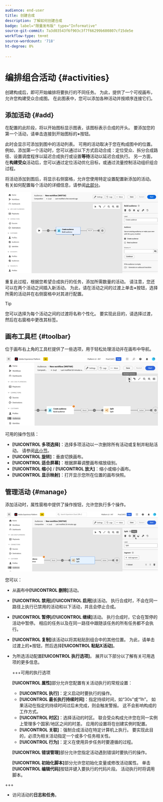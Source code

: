 ```yaml
---
audience: end-user
title: 创建合成
description: 了解如何创建合成
badge: label="限量发布版" type="Informative"
source-git-commit: 7a3d03543f6f903c3f7f66299b600807cf15de5e
workflow-type: tm+mt
source-wordcount: '718'
ht-degree: 0%

---
```



# 编排组合活动 {#activities}

创建构成后，即可开始编排将要执行的不同任务。 为此，提供了一个可视画布，允许您构建受众合成图。 在此图表中，您可以添加各种活动并按顺序连接它们。

## 添加活动 {#add}

在配置的此阶段，将以开始图标显示图表，该图标表示合成的开头。 要添加您的第一个活动，请单击连接到开始图标的&#x200B;**+**&#x200B;按钮。

此时会显示可添加到图中的活动列表。 可用的活动取决于您在构成图中的位置。 例如，添加第一个活动时，您可以通过以下方式启动合成：定位受众、拆分合成路径、设置调度程序以延迟合成执行或设置&#x200B;**等待**&#x200B;活动以延迟合成执行。 另一方面，在&#x200B;**构建受众**&#x200B;活动后，您可以通过定位活动优化目标，或通过流量控制活动组织组合过程。

将活动添加到图后，将显示右侧窗格，允许您使用特定设置配置新添加的活动。 有关如何配置每个活动的详细信息，请参阅[此部分](activities/about-activities.md)。

![](assets/composition-create-add.png)

重复此过程，根据您希望合成执行的任务，添加所需数量的活动。 请注意，您还可以在两个活动之间插入新活动。 为此，请在活动之间的过渡上单击&#x200B;**+**&#x200B;按钮，选择所需的活动并在右侧窗格中对其进行配置。

>[!TIP]
>
>您可以选择为每个活动之间的过渡将名称个性化。 要实现此目的，请选择过渡，然后在右窗格中更改其标签。

## 画布工具栏 {#toolbar}

位于画布右上角的工具栏提供了一些选项，用于轻松处理活动并在画布中导航。

![](assets/canvas-toolbar.png)

可用的操作包括：

* **[!UICONTROL 多项选择]**：选择多项活动以一次删除所有活动或复制并粘贴活动。 请参阅[此小节](#copy)。
* **[!UICONTROL 旋转]**：垂直切换画布。
* **[!UICONTROL 适合屏幕]**：根据屏幕调整画布缩放级别。
* **[!UICONTROL 缩小]** / **[!UICONTROL 放大]**：缩小或缩小画布。
* **[!UICONTROL 显示映射]**：打开显示您所在位置的画布快照。

## 管理活动 {#manage}

添加活动时，属性窗格中提供了操作按钮，允许您执行多个操作。

![](assets/activity-actions.png)

您可以：

* 从画布中&#x200B;**[!UICONTROL 删除]**&#x200B;活动。
* **[!UICONTROL 禁用]/[!UICONTROL 启用]**&#x200B;该活动。 执行合成时，不会在同一路径上执行已禁用的活动和以下活动，并且会停止合成。
* **[!UICONTROL 暂停]/[!UICONTROL 继续]**&#x200B;活动。 执行合成时，它会在暂停的活动中暂停。 相应的任务以及在同一路径中跟随该任务的所有任务都不会执行。
* **[!UICONTROL 复制]**&#x200B;该活动以将其粘贴到组合中的其他位置。 为此，请单击过渡上的&#x200B;**+**&#x200B;按钮，然后选择&#x200B;**[!UICONTROL 粘贴X活动]**。<!-- cannot copy multiple activities ? cannot paste in another composition?-->
* 为所选活动配置&#x200B;**[!UICONTROL 执行选项]**。 展开以下部分以了解有关可用选项的更多信息。

  +++可用的执行选项

  **[!UICONTROL 属性]**&#x200B;部分允许您配置有关活动执行的常规设置：

   * **[!UICONTROL 执行]**：定义启动时要执行的操作。
   * **[!UICONTROL 最长执行持续时间]**：指定持续时间，如“30s”或“1h”。 如果活动在指定的持续时间过后未完成，则会触发警报。 这不会影响构成的工作方式。
   * **[!UICONTROL 时区]**：选择活动的时区。 联合受众构成允许您在同一实例上管理多个国家/地区之间的时差。 应用的设置将在创建实例时配置。
   * **[!UICONTROL 关联]**：强制合成活动在特定计算机上执行。 要实现此目的，必须为相关活动指定一个或多个任务相关性。
   * **[!UICONTROL 行为]**：定义在使用异步任务时要遵循的过程。

  **[!UICONTROL 错误管理]**&#x200B;部分允许您指定活动遇到错误时要执行的操作。

  **[!UICONTROL 初始化脚本]**&#x200B;部分允许您初始化变量或修改活动属性。 单击&#x200B;**[!UICONTROL 编辑代码]**&#x200B;按钮并键入要执行的代码片段。 活动执行时将调用脚本。

+++

* 访问活动的&#x200B;**日志和任务**。
